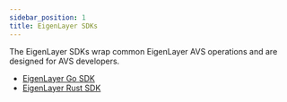 ```yaml
---
sidebar_position: 1
title: EigenLayer SDKs
---
```


The EigenLayer SDKs wrap common EigenLayer AVS operations and are designed for AVS developers. 
* [EigenLayer Go SDK](https://github.com/Layr-Labs/eigensdk-go)
* [EigenLayer Rust SDK](https://github.com/Layr-Labs/eigensdk-rs)